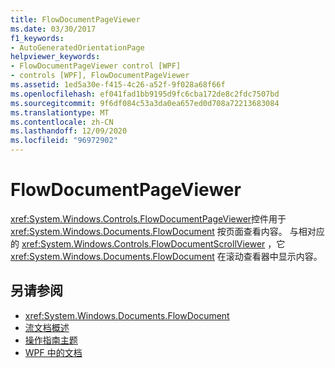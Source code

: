 ```yaml
---
title: FlowDocumentPageViewer
ms.date: 03/30/2017
f1_keywords:
- AutoGeneratedOrientationPage
helpviewer_keywords:
- FlowDocumentPageViewer control [WPF]
- controls [WPF], FlowDocumentPageViewer
ms.assetid: 1ed5a30e-f415-4c26-a52f-9f028a68f66f
ms.openlocfilehash: ef041fad1bb9195d9fc6cba172de8c2fdc7507bd
ms.sourcegitcommit: 9f6df084c53a3da0ea657ed0d708a72213683084
ms.translationtype: MT
ms.contentlocale: zh-CN
ms.lasthandoff: 12/09/2020
ms.locfileid: "96972902"
---
```

# <a name="flowdocumentpageviewer"></a>FlowDocumentPageViewer
<xref:System.Windows.Controls.FlowDocumentPageViewer>控件用于 <xref:System.Windows.Documents.FlowDocument> 按页面查看内容。 与相对应的 <xref:System.Windows.Controls.FlowDocumentScrollViewer> ，它 <xref:System.Windows.Documents.FlowDocument> 在滚动查看器中显示内容。  
  
## <a name="see-also"></a>另请参阅

- <xref:System.Windows.Documents.FlowDocument>
- [流文档概述](../advanced/flow-document-overview.md)
- [操作指南主题](../advanced/flow-content-elements-how-to-topics.md)
- [WPF 中的文档](../advanced/documents-in-wpf.md)

